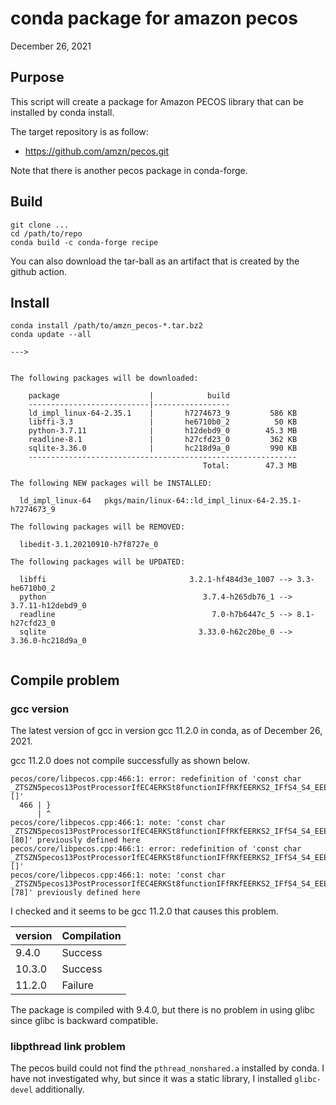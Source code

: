 # conda package for amazon pecos

December 26, 2021

## Purpose

This script will create a package for Amazon PECOS library
that can be installed by conda install.

The target repository is as follow:
- https://github.com/amzn/pecos.git

Note that there is another pecos package in conda-forge.

## Build

```
git clone ...
cd /path/to/repo
conda build -c conda-forge recipe
```
You can also download the tar-ball as an artifact that is created by the github action.

## Install

```
conda install /path/to/amzn_pecos-*.tar.bz2
conda update --all

--->


The following packages will be downloaded:

    package                    |            build
    ---------------------------|-----------------
    ld_impl_linux-64-2.35.1    |       h7274673_9         586 KB
    libffi-3.3                 |       he6710b0_2          50 KB
    python-3.7.11              |       h12debd9_0        45.3 MB
    readline-8.1               |       h27cfd23_0         362 KB
    sqlite-3.36.0              |       hc218d9a_0         990 KB
    ------------------------------------------------------------
                                           Total:        47.3 MB

The following NEW packages will be INSTALLED:

  ld_impl_linux-64   pkgs/main/linux-64::ld_impl_linux-64-2.35.1-h7274673_9

The following packages will be REMOVED:

  libedit-3.1.20210910-h7f8727e_0

The following packages will be UPDATED:

  libffi                                3.2.1-hf484d3e_1007 --> 3.3-he6710b0_2
  python                                   3.7.4-h265db76_1 --> 3.7.11-h12debd9_0
  readline                                   7.0-h7b6447c_5 --> 8.1-h27cfd23_0
  sqlite                                  3.33.0-h62c20be_0 --> 3.36.0-hc218d9a_0


```

## Compile problem
### gcc version
The latest version of gcc in version gcc 11.2.0 in conda,
as of December 26, 2021.

gcc 11.2.0 does not compile successfully as shown below.

```
pecos/core/libpecos.cpp:466:1: error: redefinition of 'const char _ZTSZN5pecos13PostProcessorIfEC4ERKSt8functionIFfRKfEERKS2_IFfS4_S4_EEEd_UlS4_S4_E_ []'
  466 | }
      | ^
pecos/core/libpecos.cpp:466:1: note: 'const char _ZTSZN5pecos13PostProcessorIfEC4ERKSt8functionIFfRKfEERKS2_IFfS4_S4_EEEd_UlS4_S4_E_ [80]' previously defined here
pecos/core/libpecos.cpp:466:1: error: redefinition of 'const char _ZTSZN5pecos13PostProcessorIfEC4ERKSt8functionIFfRKfEERKS2_IFfS4_S4_EEEd0_UlS4_E_ []'
pecos/core/libpecos.cpp:466:1: note: 'const char _ZTSZN5pecos13PostProcessorIfEC4ERKSt8functionIFfRKfEERKS2_IFfS4_S4_EEEd0_UlS4_E_ [78]' previously defined here
```

I checked and it seems to be gcc 11.2.0 that causes this problem.

| version | Compilation |
|---------|-------------|
| 9.4.0   | Success     |
| 10.3.0  | Success     |
| 11.2.0  | Failure     |

The package is compiled with 9.4.0, but there is no problem in using glibc since glibc is backward compatible.

### libpthread link problem
The pecos build could not find the `pthread_nonshared.a` installed by conda.
I have not investigated why, but since it was a static library, I installed `glibc-devel` additionally.
